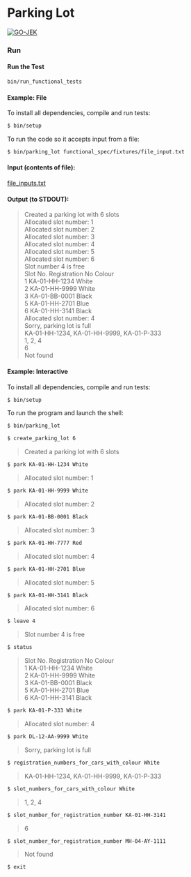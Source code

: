 # Parking Lot

[![GO-JEK](https://lelogama.go-jek.com/service_icon_text/gojek-logo_normal.svg)](https://www.gojek.com)

### Run

#### Run the Test
```bash
bin/run_functional_tests
```

#### Example: File
To install all dependencies, compile and run tests:
```bash
$ bin/setup
```

To run the code so it accepts input from a file:
```bash
$ bin/parking_lot functional_spec/fixtures/file_input.txt
```

#### Input (contents of file):
[file_inputs.txt](functional_spec/fixtures/file_input.txt)

#### Output (to STDOUT):
> Created a parking lot with 6 slots \
Allocated slot number: 1 \
Allocated slot number: 2 \
Allocated slot number: 3 \
Allocated slot number: 4 \
Allocated slot number: 5 \
Allocated slot number: 6 \
Slot number 4 is free \
Slot No.    Registration No    Colour \
1           KA-01-HH-1234      White \
2           KA-01-HH-9999      White \
3           KA-01-BB-0001      Black \
5           KA-01-HH-2701      Blue \
6           KA-01-HH-3141      Black \
Allocated slot number: 4 \
Sorry, parking lot is full \
KA-01-HH-1234, KA-01-HH-9999, KA-01-P-333 \
1, 2, 4 \
6 \
Not found

#### Example: Interactive
To install all dependencies, compile and run tests:
```bash
$ bin/setup
```

To run the program and launch the shell:
```bash
$ bin/parking_lot
```

```bash
$ create_parking_lot 6
```
> Created a parking lot with 6 slots

```bash
$ park KA-01-HH-1234 White
```
> Allocated slot number: 1

```bash
$ park KA-01-HH-9999 White
```
> Allocated slot number: 2

```bash
$ park KA-01-BB-0001 Black
```
> Allocated slot number: 3

```bash
$ park KA-01-HH-7777 Red
```
> Allocated slot number: 4

```bash
$ park KA-01-HH-2701 Blue
```
> Allocated slot number: 5

```bash
$ park KA-01-HH-3141 Black
```
> Allocated slot number: 6

```bash
$ leave 4
```
> Slot number 4 is free

```bash
$ status
```
> Slot No.    Registration No    Colour \
1           KA-01-HH-1234      White \
2           KA-01-HH-9999      White \
3           KA-01-BB-0001      Black \
5           KA-01-HH-2701      Blue \
6           KA-01-HH-3141      Black

```bash
$ park KA-01-P-333 White
```
> Allocated slot number: 4

```bash
$ park DL-12-AA-9999 White
```
> Sorry, parking lot is full

```bash
$ registration_numbers_for_cars_with_colour White
```
> KA-01-HH-1234, KA-01-HH-9999, KA-01-P-333

```bash
$ slot_numbers_for_cars_with_colour White
```
> 1, 2, 4

```bash
$ slot_number_for_registration_number KA-01-HH-3141
```
> 6

```bash
$ slot_number_for_registration_number MH-04-AY-1111
```
> Not found

```bash
$ exit
```
